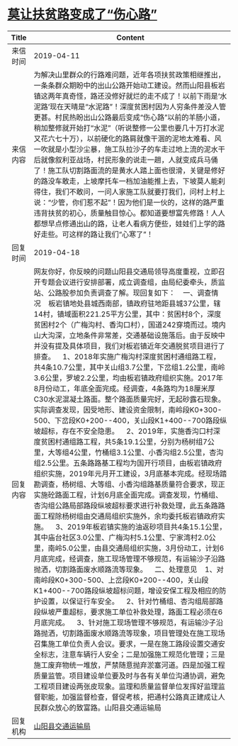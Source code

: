 # <a href="http://www.shangluo.gov.cn/zmhd/ldxxxx.jsp?urltype=leadermail.LeaderMailContentUrl&wbtreeid=1112&leadermailid=5216">莫让扶贫路变成了“伤心路”</a>
| Title |                                                                                                                                                                                                                                                                                                                                                                                                                                                                                                                                                                                                                       Content                                                                                                                                                                                                                                                                                                                                                                                                                                                                                                                                                                                                                        |
|:-----:|------------------------------------------------------------------------------------------------------------------------------------------------------------------------------------------------------------------------------------------------------------------------------------------------------------------------------------------------------------------------------------------------------------------------------------------------------------------------------------------------------------------------------------------------------------------------------------------------------------------------------------------------------------------------------------------------------------------------------------------------------------------------------------------------------------------------------------------------------------------------------------------------------------------------------------------------------------------------------------------------------------------------------------------------------------------------------------------------------------------------------------------------------------------------------------------------------------------------------------------------------|
| 来信时间  | 2019-04-11                                                                                                                                                                                                                                                                                                                                                                                                                                                                                                                                                                                                                                                                                                                                                                                                                                                                                                                                                                                                                                                                                                                                                                                                                                           |
| 来信内容  | 为解决山里群众的行路难问题，近年各项扶贫政策相继推出，一条条群众期盼中的出山公路开始动工建设。然而山阳县板岩镇这两年真奇怪，路还没修好就烂的走不成了！以前下雨是‘水泥路’现在天晴是“水泥路”！深度贫困村因为人穷条件差没人管更甚。村民热盼出山公路最后变成“伤心路”以前的羊肠小道，稍加整修就开始打“水泥”（听说整修一公里也要几十万打水泥又花六七十万），以前硬化的路肩就像干涸的泥地太难看、风一吹就是小型沙尘暴，施工队拉沙子的车走过地上流的泥水干后就像叙利亚战场，村民形象的说走一趟，人就变成兵马俑了！施工队切割路面流的是黄水人踏上面也很滑，关键是修好的路没车敢走，上坡摩托车一档加油能推上去，下坡莫人能刹得住，我们不敢问，一问人家施工队就要打我们，问村上村上说：“少管，你们惹不起”！因为他们是一伙的，这样的路严重违背扶贫的初心，质量触目惊心。都知道要想富先修路！人人都想早点修通出山的路，让老人看病方便些，娃娃们上学的路好走些。可这样的路让我们“心寒了”！                                                                                                                                                                                                                                                                                                                                                                                                                                                                                                                                                                                                                                                                                                                                                                                                         |
| 回复时间  | 2019-04-18                                                                                                                                                                                                                                                                                                                                                                                                                                                                                                                                                                                                                                                                                                                                                                                                                                                                                                                                                                                                                                                                                                                                                                                                                                           |
| 回复内容  | 网友你好，你反映的问题山阳县交通局领导高度重视，立即召开专题会议进行安排部署，成立调查组，由局纪委牵头，质监站、公路股参加负责调查了解。现回复如下：    一、调查情况    板岩镇地处县城西南部，镇政府驻地距县城37公里，辖14村，镇域面积221.25平方公里，其中：贫困村8个，深度贫困村2个（广梅沟村、香沟口村），国道242穿境而过。境内山大沟深，立地条件非常差，交通基础设施落后。由于反映中并没有提及具体项目，我们对板岩镇近年交通脱贫项目进行了排查。    1、2018年实施广梅沟村深度贫困村通组路工程，共4条10.7公里，其中关山组3.7公里，下岔组1.2公里，南岭3.6公里，罗坡2.2公里，均由板岩镇政府组织实施。2017年8月份动工，年底全面完成。经调查，4条路均为18厘米厚C30水泥混凝土路面。整个路面质量完好，无起砂露石现象。实际调查发现，因受地形、建设资金限制，南岭段K0+300-500、下岔段K0+200--400，关山段K1+400--700路段纵坡超标，存在不安全隐患。    2、2019年，实施香沟口村深度贫困村通组路工程，共5条19.1公里，分别为杨树组7公里，大等组4公里，竹桶组3.1公里、小香沟组2.5公里，杏沟组2.5公里。五条路路基工程均为国开行项目，由板岩镇政府组织实施，2019年元月开工建设，3月底基本完成。经现场踏勘调查，杨树组、大等组、小香沟组路基质量符合要求，现正实施砼路面工程，计划6月底全面完成。调查发现，竹桶组、杏沟组公路局部路段纵坡超标要求进行补救处理，此五条路路面工程除杨树组由交通局组织实施外，余均委托板岩镇政府实施。    3、2019年板岩镇实施的油返砂项目共4条15.1公里，其中庙台社区3.0公里、广梅沟村5.1公里、宁家湾村2.0公里，南岭5.0公里，由县交通局组织实施，3月份动工，计划6月底完成，经调查，施工现场管理不够规范，有运输沙子沿路抛洒，切割路面废水顺路流等现象。    二、处理意见    1、对南岭段K0+300-500、上岔段K0+200--400，关山段K1+400--700路段纵坡超标问题，增设安保工程及相应的防护设置，以保证行车安全。    2、针对竹桶组、杏沟组局部路段纵坡严重超标，要求施工单位补救处理，路面工程必须在6月底完成。    3、针对施工现场管理不够规范，有运输沙子沿路抛洒，切割路面废水顺路流等现象，项目管理处在施工现场召集施工单位负责人会议。要求，一是在施工路段设置交通安全标志，注意车辆行人安全；二是加强施工规范化管理；三是施工废弃物统一堆放，严禁随意抛弃淤塞河道。四是加强工程质量监管。项目建设单位要及时与各有关单位沟通协调，避免工程项目建设两张皮现象。监理和质量监督单位发挥好监理监督职能，加强监督检查，督促考核，把通村公路真正建成让人民群众放心的致富路。山阳县交通运输局 |
| 回复机构  | <a href="../../category/agencies/山阳县交通运输局.md">山阳县交通运输局</a>                                                                                                                                                                                                                                                                                                                                                                                                                                                                                                                                                                                                                                                                                                                                                                                                                                                                                                                                                                                                                                                                                                                                                                                           |